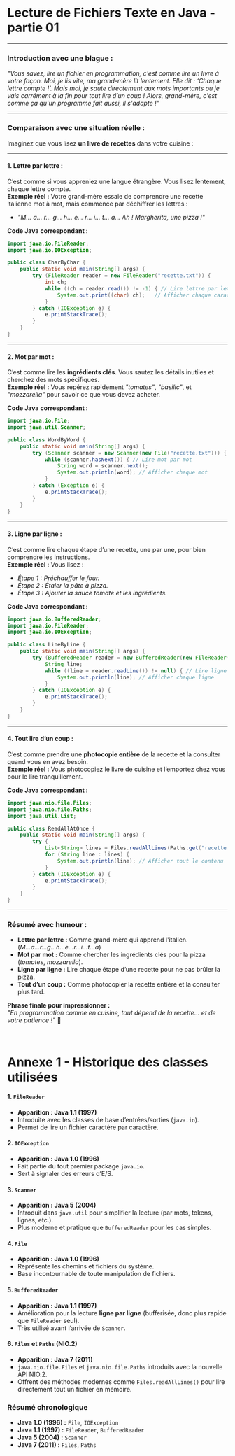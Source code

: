 # <a id="top"></a>Lecture de Fichiers Texte en Java - partie 01


---

### **Introduction avec une blague :**

*"Vous savez, lire un fichier en programmation, c'est comme lire un livre à votre façon. Moi, je lis vite, ma grand-mère lit lentement. Elle dit : *‘Chaque lettre compte !’*. Mais moi, je saute directement aux mots importants ou je vais carrément à la fin pour tout lire d’un coup ! Alors, grand-mère, c'est comme ça qu'un programme fait aussi, il s'adapte !"*

---

### **Comparaison avec une situation réelle :**

Imaginez que vous lisez **un livre de recettes** dans votre cuisine :

---

#### **1. Lettre par lettre :**  
C’est comme si vous appreniez une langue étrangère. Vous lisez lentement, chaque lettre compte.  
**Exemple réel :** Votre grand-mère essaie de comprendre une recette italienne mot à mot, mais commence par déchiffrer les lettres :  
- *"M... a... r... g... h... e... r... i... t... a... Ah ! Margherita, une pizza !"*

**Code Java correspondant :**
```java
import java.io.FileReader;
import java.io.IOException;

public class CharByChar {
    public static void main(String[] args) {
        try (FileReader reader = new FileReader("recette.txt")) {
            int ch;
            while ((ch = reader.read()) != -1) { // Lire lettre par lettre
                System.out.print((char) ch);   // Afficher chaque caractère
            }
        } catch (IOException e) {
            e.printStackTrace();
        }
    }
}
```

---

#### **2. Mot par mot :**  
C’est comme lire les **ingrédients clés**. Vous sautez les détails inutiles et cherchez des mots spécifiques.  
**Exemple réel :** Vous repérez rapidement *"tomates"*, *"basilic"*, et *"mozzarella"* pour savoir ce que vous devez acheter.

**Code Java correspondant :**
```java
import java.io.File;
import java.util.Scanner;

public class WordByWord {
    public static void main(String[] args) {
        try (Scanner scanner = new Scanner(new File("recette.txt"))) {
            while (scanner.hasNext()) { // Lire mot par mot
                String word = scanner.next();
                System.out.println(word); // Afficher chaque mot
            }
        } catch (Exception e) {
            e.printStackTrace();
        }
    }
}
```

---

#### **3. Ligne par ligne :**  
C’est comme lire chaque étape d’une recette, une par une, pour bien comprendre les instructions.  
**Exemple réel :** Vous lisez :  
- *Étape 1 : Préchauffer le four.*  
- *Étape 2 : Étaler la pâte à pizza.*  
- *Étape 3 : Ajouter la sauce tomate et les ingrédients.*  

**Code Java correspondant :**
```java
import java.io.BufferedReader;
import java.io.FileReader;
import java.io.IOException;

public class LineByLine {
    public static void main(String[] args) {
        try (BufferedReader reader = new BufferedReader(new FileReader("recette.txt"))) {
            String line;
            while ((line = reader.readLine()) != null) { // Lire ligne par ligne
                System.out.println(line); // Afficher chaque ligne
            }
        } catch (IOException e) {
            e.printStackTrace();
        }
    }
}
```

---

#### **4. Tout lire d’un coup :**  
C’est comme prendre une **photocopie entière** de la recette et la consulter quand vous en avez besoin.  
**Exemple réel :** Vous photocopiez le livre de cuisine et l’emportez chez vous pour le lire tranquillement.

**Code Java correspondant :**
```java
import java.nio.file.Files;
import java.nio.file.Paths;
import java.util.List;

public class ReadAllAtOnce {
    public static void main(String[] args) {
        try {
            List<String> lines = Files.readAllLines(Paths.get("recette.txt"));
            for (String line : lines) {
                System.out.println(line); // Afficher tout le contenu
            }
        } catch (IOException e) {
            e.printStackTrace();
        }
    }
}
```

---

### **Résumé avec humour :**

- **Lettre par lettre :** Comme grand-mère qui apprend l'italien. (*M...a...r...g...h...e...r...i...t...a*)  
- **Mot par mot :** Comme chercher les ingrédients clés pour la pizza (*tomates*, *mozzarella*).  
- **Ligne par ligne :** Lire chaque étape d’une recette pour ne pas brûler la pizza.  
- **Tout d’un coup :** Comme photocopier la recette entière et la consulter plus tard.

**Phrase finale pour impressionner :**  
*"En programmation comme en cuisine, tout dépend de la recette... et de votre patience !"* 🍕




<br/>



# Annexe 1 -  Historique des classes utilisées

#### 1. `FileReader`

* **Apparition : Java 1.1 (1997)**
* Introduite avec les classes de base d’entrées/sorties (`java.io`).
* Permet de lire un fichier caractère par caractère.

#### 2. `IOException`

* **Apparition : Java 1.0 (1996)**
* Fait partie du tout premier package `java.io`.
* Sert à signaler des erreurs d’E/S.

#### 3. `Scanner`

* **Apparition : Java 5 (2004)**
* Introduit dans `java.util` pour simplifier la lecture (par mots, tokens, lignes, etc.).
* Plus moderne et pratique que `BufferedReader` pour les cas simples.

#### 4. `File`

* **Apparition : Java 1.0 (1996)**
* Représente les chemins et fichiers du système.
* Base incontournable de toute manipulation de fichiers.

#### 5. `BufferedReader`

* **Apparition : Java 1.1 (1997)**
* Amélioration pour la lecture **ligne par ligne** (bufferisée, donc plus rapide que `FileReader` seul).
* Très utilisé avant l’arrivée de `Scanner`.

#### 6. `Files` et `Paths` (NIO.2)

* **Apparition : Java 7 (2011)**
* `java.nio.file.Files` et `java.nio.file.Paths` introduits avec la nouvelle API NIO.2.
* Offrent des méthodes modernes comme `Files.readAllLines()` pour lire directement tout un fichier en mémoire.



###  Résumé chronologique

* **Java 1.0 (1996) :** `File`, `IOException`
* **Java 1.1 (1997) :** `FileReader`, `BufferedReader`
* **Java 5 (2004) :** `Scanner`
* **Java 7 (2011) :** `Files`, `Paths`


